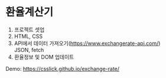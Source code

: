# 환율계산기
1. 프로젝트 셋업
2. HTML, CSS
3. API에서 데이터 가져오기(https://www.exchangerate-api.com/)  
  JSON, fetch
4. 환율정보 및 DOM 업데이트

Demo: https://csslick.github.io/exchange-rate/

